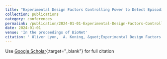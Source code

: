 ```yaml
---
title: "Experimental Design Factors Controlling Power to Detect Episodic Fitness Shifts using Comparative Genomic Sequencing Data"
collection: publications
category: conferences
permalink: /publication/2024-01-01-Experimental-Design-Factors-Controlling-Power-to-Detect-Episodic-Fitness-Shifts-using-Comparative-Genomic-Sequencing-Data
date: 2024-01-01
venue: 'In the proceedings of BioNet'
citation: ' Oliver Lyon,  A. Koning, &quot;Experimental Design Factors Controlling Power to Detect Episodic Fitness Shifts using Comparative Genomic Sequencing Data.&quot; In the proceedings of BioNet, 2024.'
---
```

Use [Google Scholar](https://scholar.google.com/scholar?q=Experimental+Design+Factors+Controlling+Power+to+Detect+Episodic+Fitness+Shifts+using+Comparative+Genomic+Sequencing+Data){:target="_blank"} for full citation